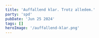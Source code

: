 ```yaml
---
title: 'Auffallend klar. Trotz alledem.'
party: 'spd'
pubDate: 'Jun 25 2024'
tags: []
heroImage: '/auffallend-klar.png'
---
```

